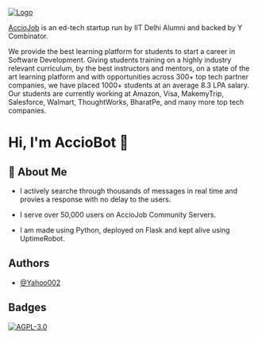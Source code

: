 
[![Logo](https://cdn.discordapp.com/attachments/776703337310847000/1056098855122370570/image.png)](https://acciojob.com/)


[AccioJob](https://acciojob.com/) is an ed-tech startup run by IIT Delhi Alumni and backed by Y Combinator.

We provide the best learning platform for students to start a career in Software Development. Giving students training on a highly industry relevant curriculum, by the best instructors and mentors, on a state of the art learning platform and with opportunities across 300+ top tech partner companies, we have placed 1000+ students at an average 8.3 LPA salary. Our students are currently working at Amazon, Visa, MakemyTrip, Salesforce, Walmart, ThoughtWorks, BharatPe, and many more top tech companies.

# Hi, I'm AccioBot 🦾


## 🚀 About Me

- I actively searche through thousands of messages in real time and provies a response with no delay to the users.

- I serve over 50,000 users on AccioJob Community Servers.

- I am made using Python, deployed on Flask and kept alive using UptimeRobot.


## Authors

- [@Yahoo002](https://www.github.com/Yahoo002)


## Badges

[![AGPL-3.0](https://img.shields.io/badge/license-AGPL--3.0-blue)](https://shields.io/category/license)
